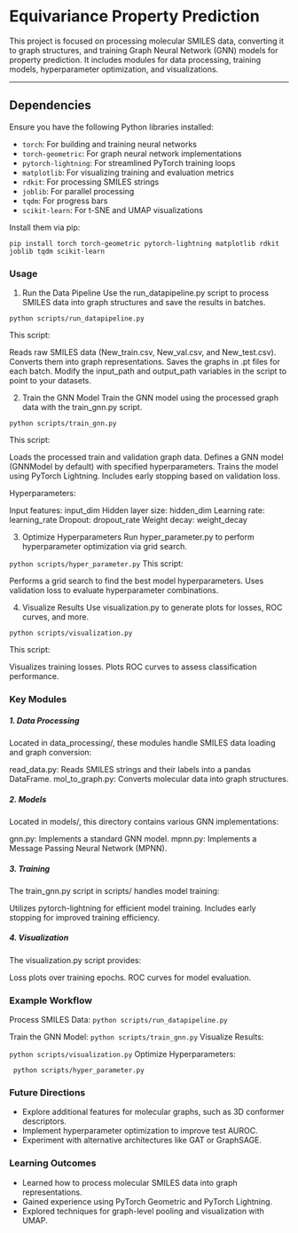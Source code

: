 # Equivariance Property Prediction

This project is focused on processing molecular SMILES data, converting it to graph structures, and training Graph Neural Network (GNN) models for property prediction. It includes modules for data processing, training models, hyperparameter optimization, and visualizations.

---

## Dependencies

Ensure you have the following Python libraries installed:

- `torch`: For building and training neural networks
- `torch-geometric`: For graph neural network implementations
- `pytorch-lightning`: For streamlined PyTorch training loops
- `matplotlib`: For visualizing training and evaluation metrics
- `rdkit`: For processing SMILES strings
- `joblib`: For parallel processing
- `tqdm`: For progress bars
- `scikit-learn`: For t-SNE and UMAP visualizations

Install them via pip:
```
pip install torch torch-geometric pytorch-lightning matplotlib rdkit joblib tqdm scikit-learn
```
### Usage
1. Run the Data Pipeline
Use the run_datapipeline.py script to process SMILES data into graph structures and save the results in batches.
``` 
python scripts/run_datapipeline.py 
```
This script:

Reads raw SMILES data (New_train.csv, New_val.csv, and New_test.csv).
Converts them into graph representations.
Saves the graphs in .pt files for each batch.
Modify the input_path and output_path variables in the script to point to your datasets.

2. Train the GNN Model
Train the GNN model using the processed graph data with the train_gnn.py script.

```
python scripts/train_gnn.py
```
This script:

Loads the processed train and validation graph data.
Defines a GNN model (GNNModel by default) with specified hyperparameters.
Trains the model using PyTorch Lightning.
Includes early stopping based on validation loss.

Hyperparameters:

Input features: input_dim
Hidden layer size: hidden_dim
Learning rate: learning_rate
Dropout: dropout_rate
Weight decay: weight_decay

3. Optimize Hyperparameters
Run hyper_parameter.py to perform hyperparameter optimization via grid search.

``` python scripts/hyper_parameter.py ```
This script:

Performs a grid search to find the best model hyperparameters.
Uses validation loss to evaluate hyperparameter combinations.

4. Visualize Results
Use visualization.py to generate plots for losses, ROC curves, and more.

``` python scripts/visualization.py ```

This script:

Visualizes training losses.
Plots ROC curves to assess classification performance.

### Key Modules
##### 1. Data Processing
Located in data_processing/, these modules handle SMILES data loading and graph conversion:

read_data.py: Reads SMILES strings and their labels into a pandas DataFrame.
mol_to_graph.py: Converts molecular data into graph structures.
##### 2. Models
Located in models/, this directory contains various GNN implementations:

gnn.py: Implements a standard GNN model.
mpnn.py: Implements a Message Passing Neural Network (MPNN).
##### 3. Training
The train_gnn.py script in scripts/ handles model training:

Utilizes pytorch-lightning for efficient model training.
Includes early stopping for improved training efficiency.
##### 4. Visualization
The visualization.py script provides:

Loss plots over training epochs.
ROC curves for model evaluation.

### Example Workflow
Process SMILES Data:
``` python scripts/run_datapipeline.py ```

Train the GNN Model:
``` python scripts/train_gnn.py ```
Visualize Results:

``` python scripts/visualization.py ```
Optimize Hyperparameters:

``` python scripts/hyper_parameter.py```

### Future Directions
- Explore additional features for molecular graphs, such as 3D conformer descriptors.
- Implement hyperparameter optimization to improve test AUROC.
- Experiment with alternative architectures like GAT or GraphSAGE.

### Learning Outcomes
- Learned how to process molecular SMILES data into graph representations.
- Gained experience using PyTorch Geometric and PyTorch Lightning.
- Explored techniques for graph-level pooling and visualization with UMAP.


